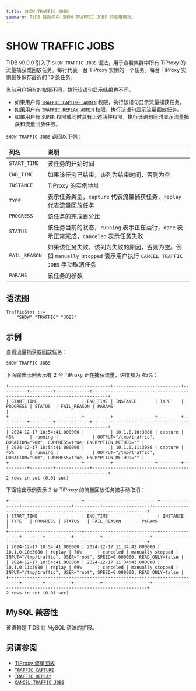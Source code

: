 ```yaml
---
title: SHOW TRAFFIC JOBS
summary: TiDB 数据库中 SHOW TRAFFIC JOBS 的使用概况。
---
```


# SHOW TRAFFIC JOBS

TiDB v9.0.0 引入了 `SHOW TRAFFIC JOBS` 语法，用于查看集群中所有 TiProxy 的流量捕获或回放任务。每行代表一台 TiProxy 实例的一个任务。每台 TiProxy 实例最多保存最近的 10 条任务。

当前用户拥有的权限不同，执行该语句显示结果也不同。

- 如果用户有 [`TRAFFIC_CAPTURE_ADMIN`](/privilege-management.md#动态权限) 权限，执行该语句显示流量捕获任务。
- 如果用户有 [`TRAFFIC_REPLAY_ADMIN`](/privilege-management.md#动态权限) 权限，执行该语句显示流量回放任务。
- 如果用户有 `SUPER` 权限或同时具有上述两种权限，执行该语句同时显示流量捕获和流量回放任务。

`SHOW TRAFFIC JOBS` 返回以下列：

| 列名 | 说明   |
| :-------- | :------------- |
| `START_TIME` | 该任务的开始时间 |
| `END_TIME` | 如果该任务已结束，该列为结束时间，否则为空 |
| `INSTANCE` | TiProxy 的实例地址 |
| `TYPE` | 表示任务类型，`capture` 代表流量捕获任务，`replay` 代表流量回放任务 |
| `PROGRESS` | 该任务的完成百分比 |
| `STATUS` | 该任务当前的状态，`running` 表示正在运行，`done` 表示正常完成，`canceled` 表示任务失败 |
| `FAIL_REASON` | 如果该任务失败，该列为失败的原因，否则为空。例如 `manually stopped` 表示用户执行 `CANCEL TRAFFIC JOBS` 手动取消任务 |
| `PARAMS` | 该任务的参数 |

## 语法图

```ebnf+diagram
TrafficStmt ::=
    "SHOW" "TRAFFIC" "JOBS"
```

## 示例

查看流量捕获或回放任务：

```sql
SHOW TRAFFIC JOBS
```

下面输出示例表示有 2 台 TiProxy 正在捕获流量，进度都为 45%：

```
+----------------------------+----------+----------------+---------+----------+---------+-------------+----------------------------------------------------------------------------+
| START_TIME                 | END_TIME | INSTANCE       | TYPE    | PROGRESS | STATUS  | FAIL_REASON | PARAMS                                                                     |
+----------------------------+----------+----------------+---------+----------+---------+-------------+----------------------------------------------------------------------------+
| 2024-12-17 10:54:41.000000 |          | 10.1.0.10:3080 | capture | 45%      | running |             | OUTPUT="/tmp/traffic", DURATION="90m", COMPRESS=true, ENCRYPTION_METHOD="" |
| 2024-12-17 10:54:41.000000 |          | 10.1.0.11:3080 | capture | 45%      | running |             | OUTPUT="/tmp/traffic", DURATION="90m", COMPRESS=true, ENCRYPTION_METHOD="" |
+----------------------------+----------+----------------+---------+----------+---------+-------------+----------------------------------------------------------------------------+
2 rows in set (0.01 sec)
```

下面输出示例表示 2 台 TiProxy 的流量回放任务被手动取消：

```
+----------------------------+----------------------------+----------------+--------+----------+----------+------------------+--------------------------------------------------------------------+
| START_TIME                 | END_TIME                   | INSTANCE       | TYPE   | PROGRESS | STATUS   | FAIL_REASON      | PARAMS                                                             |
+----------------------------+----------------------------+----------------+--------+----------+----------+------------------+--------------------------------------------------------------------+
| 2024-12-17 10:54:41.000000 | 2024-12-17 11:34:42.000000 | 10.1.0.10:3080 | replay | 70%      | canceled | manually stopped | INPUT="/tmp/traffic", USER="root", SPEED=0.000000, READ_ONLY=false |
| 2024-12-17 10:54:41.000000 | 2024-12-17 11:34:43.000000 | 10.1.0.11:3080 | replay | 69%      | canceled | manually stopped | INPUT="/tmp/traffic", USER="root", SPEED=0.000000, READ_ONLY=false |
+----------------------------+----------------------------+----------------+--------+----------+----------+------------------+--------------------------------------------------------------------+
2 rows in set (0.01 sec)
```

## MySQL 兼容性

该语句是 TiDB 对 MySQL 语法的扩展。

## 另请参阅

* [TiProxy 流量回放](/tiproxy/tiproxy-traffic-replay.md)
* [`TRAFFIC CAPTURE`](/sql-statements/sql-statement-traffic-capture.md)
* [`TRAFFIC REPLAY`](/sql-statements/sql-statement-traffic-replay.md)
* [`CANCEL TRAFFIC JOBS`](/sql-statements/sql-statement-cancel-traffic-jobs.md)
